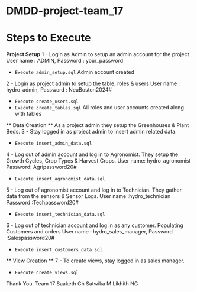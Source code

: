# DMDD-project-team_17

# Steps to Execute 
**Project Setup**
1 - Login as Admin to setup an admin account for the project 
User name : ADMIN,
Password : your_password
 - `Execute admin_setup.sql`
Admin account created
   
2 - Login as project admin to setup the table, roles & users
User name : hydro_admin,
Password : NeuBoston2024#
 - `Execute create_users.sql`
 - `Execute create_tables.sql`
All roles and user accounts created along with tables

** Data Creation **
As a project admin they setup the Greenhouses & Plant Beds.
3 - Stay logged in as project admin to insert admin related data. 
 - `Execute insert_admin_data.sql` 

4 - Log out of admin account and log in to Agronomist. They setup the Growth Cycles, Crop Types & Harvest Crops. 
User name: hydro_agronomist 
Password: Agripassword20#
 - `Execute insert_agronomist_data.sql`

5 - Log out of agronomist account and log in to Technician. They gather data from the sensors & Sensor Logs. 
User name :hydro_technician 
Password :Techpassword20#
 - `Execute insert_technician_data.sql`

6 - Log out of technician account and log in as any customer. Populating Customers and orders 
User name : hydro_sales_manager,
Password :Salespassword20#
 - `Execute insert_customers_data.sql`

** View Creation **
7 - To create views, stay logged in as sales manager.
 - `Execute create_views.sql`

Thank You. 
Team 17 
Saaketh Ch 
Satwika M
Likhith NG
